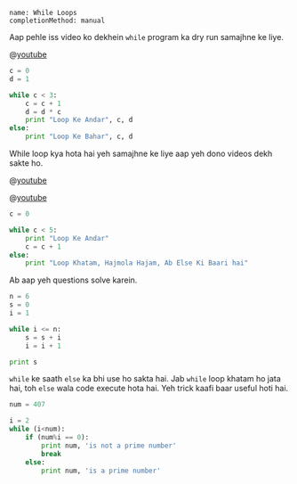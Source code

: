 ```ngMeta
name: While Loops
completionMethod: manual
```

Aap pehle iss video ko dekhein `while` program ka dry run samajhne ke liye. 

@[youtube](https://www.youtube.com/watch?v=s_7YgktIJFo)

```python
c = 0
d = 1

while c < 3:
    c = c + 1
    d = d * c
    print "Loop Ke Andar", c, d
else:
    print "Loop Ke Bahar", c, d
```

While loop kya hota hai yeh samajhne ke liye aap yeh dono videos dekh sakte ho.  

@[youtube](https://www.youtube.com/watch?v=efg169eYEqo)

@[youtube](https://www.youtube.com/watch?v=oG_jCqPVJYA)

```python
c = 0

while c < 5:
    print "Loop Ke Andar"
    c = c + 1
else:
    print "Loop Khatam, Hajmola Hajam, Ab Else Ki Baari hai"
```

Ab aap yeh questions solve karein.
```python
n = 6
s = 0
i = 1

while i <= n:
    s = s + i
    i = i + 1

print s
```

`while` ke saath `else` ka bhi use ho sakta hai. Jab `while` loop khatam ho jata hai, toh `else` wala code execute hota hai. Yeh trick kaafi baar useful hoti hai.

```python
num = 407

i = 2
while (i<num):
    if (num%i == 0):
        print num, 'is not a prime number'
        break
    else:
        print num, 'is a prime number'
```
